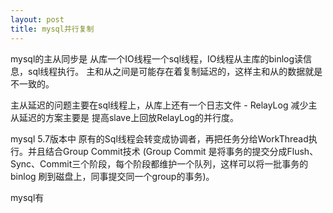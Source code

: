 ```yaml
---
layout: post
title: mysql并行复制
---
```


mysql的主从同步是 从库一个IO线程一个sql线程，IO线程从主库的binlog读信息，sql线程执行。
主和从之间是可能存在着复制延迟的，这样主和从的数据就是不一致的。


主从延迟的问题主要在sql线程上，从库上还有一个日志文件 - RelayLog 减少主从延迟的方案主要是
提高slave上回放RelayLog的并行度。


mysql 5.7版本中 原有的Sql线程会转变成协调者，再把任务分给WorkThread执行。并且结合Group Commit技术
(Group Commit 是将事务的提交分成Flush、Sync、Commit三个阶段，每个阶段都维护一个队列，这样可以将一批事务的binlog
刷到磁盘上，同事提交同一个group的事务)。

mysql有